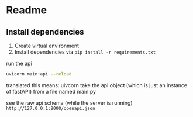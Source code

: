 # Readme

## Install dependencies

1. Create virtual environment
2. Install dependencies via `pip install -r requirements.txt`

run the api

```bash
uvicorn main:api --reload
```
translated this means: uivcorn take the api object (which is just an instance of fastAPI) from a file named main.py

see the raw api schema
(while the server is running)
```http://127.0.0.1:8000/openapi.json```